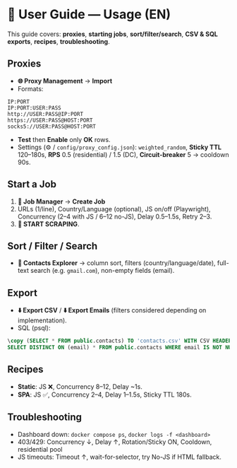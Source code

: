 # 📘 User Guide — Usage (EN)

This guide covers: **proxies**, **starting jobs**, **sort/filter/search**, **CSV & SQL exports**, **recipes**, **troubleshooting**.

## Proxies
- **🌐 Proxy Management** → **Import**
- Formats:
```
IP:PORT
IP:PORT:USER:PASS
http://USER:PASS@IP:PORT
https://USER:PASS@HOST:PORT
socks5://USER:PASS@HOST:PORT
```
- **Test** then **Enable** only **OK** rows.
- Settings (⚙️ / `config/proxy_config.json`): `weighted_random`, **Sticky TTL** 120–180s, **RPS** 0.5 (residential) / 1.5 (DC), **Circuit-breaker** 5 → cooldown 90s.

## Start a Job
1. **🎯 Job Manager** → **Create Job**
2. URLs (1/line), Country/Language (optional), JS on/off (Playwright), Concurrency (2–4 with JS / 6–12 no-JS), Delay 0.5–1.5s, Retry 2–3.
3. **🚀 START SCRAPING**.

## Sort / Filter / Search
- **📇 Contacts Explorer** → column sort, filters (country/language/date), full-text search (e.g. `gmail.com`), non-empty fields (email).

## Export
- **⬇️ Export CSV** / **⬇️ Export Emails** (filters considered depending on implementation).
- SQL (psql):
```sql
\copy (SELECT * FROM public.contacts) TO 'contacts.csv' WITH CSV HEADER;
SELECT DISTINCT ON (email) * FROM public.contacts WHERE email IS NOT NULL ORDER BY email, created_at DESC;
```

## Recipes
- **Static**: JS ❌, Concurrency 8–12, Delay ~1s.
- **SPA**: JS ✅, Concurrency 2–4, Delay 1–1.5s, Sticky TTL 180s.

## Troubleshooting
- Dashboard down: `docker compose ps`, `docker logs -f <dashboard>`
- 403/429: Concurrency ↓, Delay ↑, Rotation/Sticky ON, Cooldown, residential pool
- JS timeouts: Timeout ↑, wait-for-selector, try No-JS if HTML fallback.